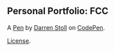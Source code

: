 Personal Portfolio: FCC
-----------------------


A [Pen](https://codepen.io/dstollbyu/pen/bGNgMJY) by [Darren Stoll](https://codepen.io/dstollbyu) on [CodePen](https://codepen.io).

[License](https://codepen.io/dstollbyu/pen/bGNgMJY/license).